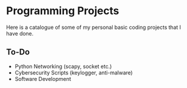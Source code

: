 # Programming Projects
Here is a catalogue of some of my personal basic coding projects that I have done.

## To-Do
- Python Networking (scapy, socket etc.)
- Cybersecurity Scripts (keylogger, anti-malware)
- Software Development
